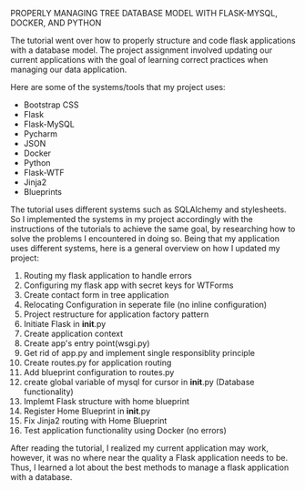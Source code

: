 
PROPERLY MANAGING TREE DATABASE MODEL WITH FLASK-MYSQL, DOCKER, AND PYTHON

The tutorial went over how to properly structure and code flask applications with a database model. The project assignment involved
updating our current applications with the goal of learning correct practices when managing our data application. 

Here are some of the systems/tools that my project uses:
- Bootstrap CSS
- Flask
- Flask-MySQL
- Pycharm
- JSON
- Docker
- Python
- Flask-WTF
- Jinja2
- Blueprints

The tutorial uses different systems such as SQLAlchemy and stylesheets. So I implemented the systems in my project accordingly with
the instructions of the tutorials to achieve the same goal, by researching how to solve the problems I encountered in doing so. Being
that my application uses different systems, here is a general overview on how I updated my project:

1. Routing my flask application to handle errors
2. Configuring my flask app with secret keys for WTForms
3. Create contact form in tree application
4. Relocating Configuration in seperate file (no inline configuration)
5. Project restructure for application factory pattern
6. Initiate Flask in __init__.py
7. Create application context
8. Create app's entry point(wsgi.py)
9. Get rid of app.py and implement single responsiblity principle
10. Create routes.py for application routing
11. Add blueprint configuration to routes.py
12. create global variable of mysql for cursor in __init__.py (Database functionality)
13. Implemt Flask structure with home blueprint
14. Register Home Blueprint in __init__.py
15. Fix Jinja2 routing with Home Blueprint
16. Test application functionality using Docker (no errors)

After reading the tutorial, I realized my current application may work, however, it was no where near the quality a Flask application
needs to be. Thus, I learned a lot about the best methods to manage a flask application with a database. 












